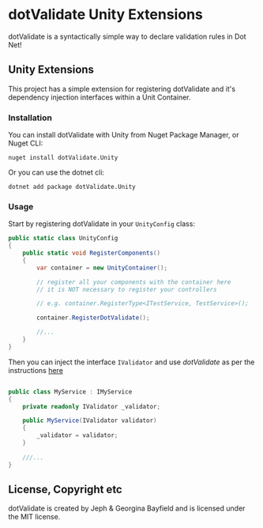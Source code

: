 # dotValidate Unity Extensions
dotValidate is a syntactically simple way to declare validation rules in Dot Net!

## Unity Extensions
This project has a simple extension for registering dotValidate and it's dependency injection interfaces within a Unit Container.

### Installation

You can install dotValidate with Unity from Nuget Package Manager, or Nuget CLI:

```cli
nuget install dotValidate.Unity
```

Or you can use the dotnet cli:

```cli
dotnet add package dotValidate.Unity
```

### Usage
Start by registering dotValidate in your `UnityConfig` class:

```cs
public static class UnityConfig
{
    public static void RegisterComponents()
    {
        var container = new UnityContainer();

        // register all your components with the container here
        // it is NOT necessary to register your controllers

        // e.g. container.RegisterType<ITestService, TestService>();

        container.RegisterDotValidate();

        //...
    }
}
```
Then you can inject the interface `IValidator` and use *dotValidate* as per the instructions [here](https://github.com/jephbayf1986/dotVALIDATE)

```cs

public class MyService : IMyService
{
    private readonly IValidator _validator;

    public MyService(IValidator validator)
    {
        _validator = validator;
    }
    
    ///...
}

```

## License, Copyright etc
dotValidate is created by Jeph & Georgina Bayfield and is licensed under the MIT license.
